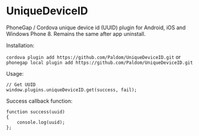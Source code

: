 UniqueDeviceID
==============

PhoneGap / Cordova unique device id (UUID) plugin for Android, iOS and Windows Phone 8. Remains the same after app uninstall.

Installation:

```cordova plugin add https://github.com/Paldom/UniqueDeviceID.git```
or
```phonegap local plugin add https://github.com/Paldom/UniqueDeviceID.git```

Usage:

    // Get UUID
    window.plugins.uniqueDeviceID.get(success, fail);

Success callback function:

    function success(uuid)
    {
        console.log(uuid);
    };
